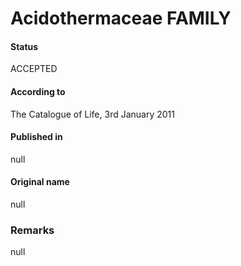 Acidothermaceae FAMILY
=======

#### Status
ACCEPTED

#### According to
The Catalogue of Life, 3rd January 2011

#### Published in
null

#### Original name
null

### Remarks
null